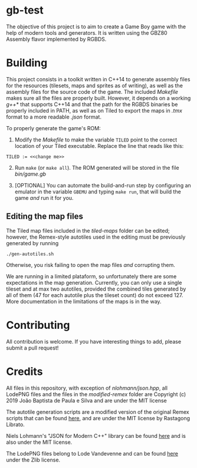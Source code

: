 gb-test
=======
The objective of this project is to aim to create a Game Boy game with the help of modern tools and generators. It is written using the GBZ80 Assembly flavor implemented by RGBDS.

Building
========
This project consists in a toolkit written in C++14 to generate assembly files for the resources (tilesets, maps and sprites as of writing), as well as the assembly files for the source code of the game. The included *Makefile* makes sure all the files are properly built. However, it depends on a working *g++** that supports C++14 and that the path for the RGBDS binaries be properly included in PATH, as well as on Tiled to export the maps in *.tmx* format to a more readable *.json* format.

To properly generate the game's ROM:

1. Modify the *Makefile* to make the variable `TILED` point to the correct location of your Tiled executable. Replace the line that reads like this:

```
TILED := <<change me>>
```

2. Run `make` (or `make all`). The ROM generated will be stored in the file *bin/game.gb*

3. [OPTIONAL] You can automate the build-and-run step by configuring an emulator in the variable `GBEMU` and typing `make run`, that will build the game *and* run it for you.

Editing the map files
---------------------
The Tiled map files included in the _tiled-maps_ folder can be edited; however, the Remex-style autotiles used in the editing must be previously generated by running
```
./gen-autotiles.sh
```
Otherwise, you risk failing to open the map files _and_ corrupting them.

We are running in a limited plataform, so unfortunately there are some expectations in the map generation. Currently, you can only use a single tileset and at max two autotiles, provided the combined tiles generated by all of them (47 for each autotile plus the tileset count) do not exceed 127. More documentation in the limitations of the maps is in the way.

Contributing
============
All contribution is welcome. If you have interesting things to add, please submit a pull request!

Credits
=======
All files in this repository, with exception of *nlohmann/json.hpp*, all LodePNG files and the files in the *modified-remex* folder are Copyright (c) 2019 João Baptista de Paula e Silva and are under the MIT license

The autotile generation scripts are a modified version of the original Remex scripts that can be found [here](https://app.assembla.com/spaces/rpg-maker-to-tiled-suite/subversion/source), and are under the MIT license by Rastagong Librato.

Niels Lohmann's "JSON for Modern C++" library can be found [here](https://github.com/nlohmann/json) and is also under the MIT license.

The LodePNG files belong to Lode Vandevenne and can be found [here](https://lodev.org/lodepng/) under the Zlib license.
